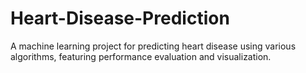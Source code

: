# Heart-Disease-Prediction
A machine learning project for predicting heart disease using various algorithms, featuring performance evaluation and visualization.

